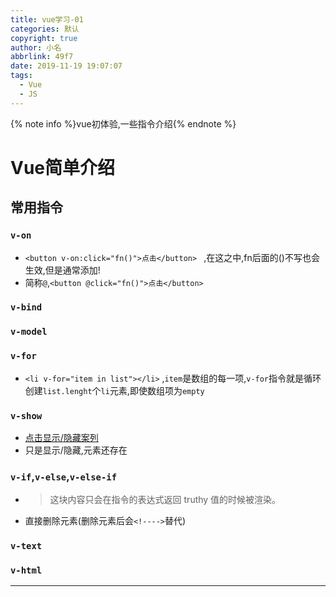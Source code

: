 ```yaml
---
title: vue学习-01
categories: 默认
copyright: true
author: 小名
abbrlink: 49f7
date: 2019-11-19 19:07:07
tags: 
  - Vue 
  - JS
---
```


{% note info %}vue初体验,一些指令介绍{% endnote %}

<!-- more -->

# Vue简单介绍

## 常用指令

### `v-on`

- `<button v-on:click="fn()">点击</button> ` ,在这之中,fn后面的()不写也会生效,但是通常添加!
- 简称`@`,`<button @click="fn()">点击</button> `

### `v-bind`

### `v-model`

### `v-for`

- `<li v-for="item in list"></li>` ,`item`是数组的每一项,`v-for`指令就是循环创建`list.lenght`个`li`元素,即使数组项为`empty`

### `v-show`

- [点击显示/隐藏案列](https://xhxm.xyz/xiaomingDemo/learnVue01.html)
- 只是显示/隐藏,元素还存在

### `v-if`,`v-else`,`v-else-if`

- > 这块内容只会在指令的表达式返回 truthy 值的时候被渲染。 

- 直接删除元素(删除元素后会`<!---->`替代)

### `v-text`

### `v-html`

---

​	